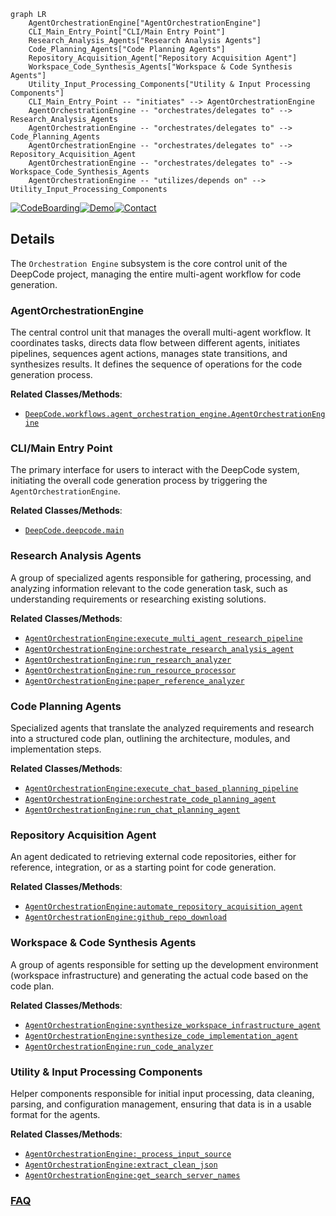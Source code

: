 ```mermaid
graph LR
    AgentOrchestrationEngine["AgentOrchestrationEngine"]
    CLI_Main_Entry_Point["CLI/Main Entry Point"]
    Research_Analysis_Agents["Research Analysis Agents"]
    Code_Planning_Agents["Code Planning Agents"]
    Repository_Acquisition_Agent["Repository Acquisition Agent"]
    Workspace_Code_Synthesis_Agents["Workspace & Code Synthesis Agents"]
    Utility_Input_Processing_Components["Utility & Input Processing Components"]
    CLI_Main_Entry_Point -- "initiates" --> AgentOrchestrationEngine
    AgentOrchestrationEngine -- "orchestrates/delegates to" --> Research_Analysis_Agents
    AgentOrchestrationEngine -- "orchestrates/delegates to" --> Code_Planning_Agents
    AgentOrchestrationEngine -- "orchestrates/delegates to" --> Repository_Acquisition_Agent
    AgentOrchestrationEngine -- "orchestrates/delegates to" --> Workspace_Code_Synthesis_Agents
    AgentOrchestrationEngine -- "utilizes/depends on" --> Utility_Input_Processing_Components
```

[![CodeBoarding](https://img.shields.io/badge/Generated%20by-CodeBoarding-9cf?style=flat-square)](https://github.com/CodeBoarding/GeneratedOnBoardings)[![Demo](https://img.shields.io/badge/Try%20our-Demo-blue?style=flat-square)](https://www.codeboarding.org/demo)[![Contact](https://img.shields.io/badge/Contact%20us%20-%20contact@codeboarding.org-lightgrey?style=flat-square)](mailto:contact@codeboarding.org)

## Details

The `Orchestration Engine` subsystem is the core control unit of the DeepCode project, managing the entire multi-agent workflow for code generation.

### AgentOrchestrationEngine
The central control unit that manages the overall multi-agent workflow. It coordinates tasks, directs data flow between different agents, initiates pipelines, sequences agent actions, manages state transitions, and synthesizes results. It defines the sequence of operations for the code generation process.


**Related Classes/Methods**:

- <a href="https://github.com/HKUDS/DeepCode/blob/main/workflows/agent_orchestration_engine.py" target="_blank" rel="noopener noreferrer">`DeepCode.workflows.agent_orchestration_engine.AgentOrchestrationEngine`</a>


### CLI/Main Entry Point
The primary interface for users to interact with the DeepCode system, initiating the overall code generation process by triggering the `AgentOrchestrationEngine`.


**Related Classes/Methods**:

- <a href="https://github.com/HKUDS/DeepCode/blob/main/deepcode.py" target="_blank" rel="noopener noreferrer">`DeepCode.deepcode.main`</a>


### Research Analysis Agents
A group of specialized agents responsible for gathering, processing, and analyzing information relevant to the code generation task, such as understanding requirements or researching existing solutions.


**Related Classes/Methods**:

- <a href="https://github.com/HKUDS/DeepCode/blob/main/workflows/agent_orchestration_engine.py" target="_blank" rel="noopener noreferrer">`AgentOrchestrationEngine:execute_multi_agent_research_pipeline`</a>
- <a href="https://github.com/HKUDS/DeepCode/blob/main/workflows/agent_orchestration_engine.py" target="_blank" rel="noopener noreferrer">`AgentOrchestrationEngine:orchestrate_research_analysis_agent`</a>
- <a href="https://github.com/HKUDS/DeepCode/blob/main/workflows/agent_orchestration_engine.py" target="_blank" rel="noopener noreferrer">`AgentOrchestrationEngine:run_research_analyzer`</a>
- <a href="https://github.com/HKUDS/DeepCode/blob/main/workflows/agent_orchestration_engine.py" target="_blank" rel="noopener noreferrer">`AgentOrchestrationEngine:run_resource_processor`</a>
- <a href="https://github.com/HKUDS/DeepCode/blob/main/workflows/agent_orchestration_engine.py" target="_blank" rel="noopener noreferrer">`AgentOrchestrationEngine:paper_reference_analyzer`</a>


### Code Planning Agents
Specialized agents that translate the analyzed requirements and research into a structured code plan, outlining the architecture, modules, and implementation steps.


**Related Classes/Methods**:

- <a href="https://github.com/HKUDS/DeepCode/blob/main/workflows/agent_orchestration_engine.py" target="_blank" rel="noopener noreferrer">`AgentOrchestrationEngine:execute_chat_based_planning_pipeline`</a>
- <a href="https://github.com/HKUDS/DeepCode/blob/main/workflows/agent_orchestration_engine.py" target="_blank" rel="noopener noreferrer">`AgentOrchestrationEngine:orchestrate_code_planning_agent`</a>
- <a href="https://github.com/HKUDS/DeepCode/blob/main/workflows/agent_orchestration_engine.py" target="_blank" rel="noopener noreferrer">`AgentOrchestrationEngine:run_chat_planning_agent`</a>


### Repository Acquisition Agent
An agent dedicated to retrieving external code repositories, either for reference, integration, or as a starting point for code generation.


**Related Classes/Methods**:

- <a href="https://github.com/HKUDS/DeepCode/blob/main/workflows/agent_orchestration_engine.py" target="_blank" rel="noopener noreferrer">`AgentOrchestrationEngine:automate_repository_acquisition_agent`</a>
- <a href="https://github.com/HKUDS/DeepCode/blob/main/workflows/agent_orchestration_engine.py" target="_blank" rel="noopener noreferrer">`AgentOrchestrationEngine:github_repo_download`</a>


### Workspace & Code Synthesis Agents
A group of agents responsible for setting up the development environment (workspace infrastructure) and generating the actual code based on the code plan.


**Related Classes/Methods**:

- <a href="https://github.com/HKUDS/DeepCode/blob/main/workflows/agent_orchestration_engine.py" target="_blank" rel="noopener noreferrer">`AgentOrchestrationEngine:synthesize_workspace_infrastructure_agent`</a>
- <a href="https://github.com/HKUDS/DeepCode/blob/main/workflows/agent_orchestration_engine.py" target="_blank" rel="noopener noreferrer">`AgentOrchestrationEngine:synthesize_code_implementation_agent`</a>
- <a href="https://github.com/HKUDS/DeepCode/blob/main/workflows/agent_orchestration_engine.py" target="_blank" rel="noopener noreferrer">`AgentOrchestrationEngine:run_code_analyzer`</a>


### Utility & Input Processing Components
Helper components responsible for initial input processing, data cleaning, parsing, and configuration management, ensuring that data is in a usable format for the agents.


**Related Classes/Methods**:

- <a href="https://github.com/HKUDS/DeepCode/blob/main/workflows/agent_orchestration_engine.py" target="_blank" rel="noopener noreferrer">`AgentOrchestrationEngine:_process_input_source`</a>
- <a href="https://github.com/HKUDS/DeepCode/blob/main/workflows/agent_orchestration_engine.py" target="_blank" rel="noopener noreferrer">`AgentOrchestrationEngine:extract_clean_json`</a>
- <a href="https://github.com/HKUDS/DeepCode/blob/main/workflows/agent_orchestration_engine.py" target="_blank" rel="noopener noreferrer">`AgentOrchestrationEngine:get_search_server_names`</a>




### [FAQ](https://github.com/CodeBoarding/GeneratedOnBoardings/tree/main?tab=readme-ov-file#faq)